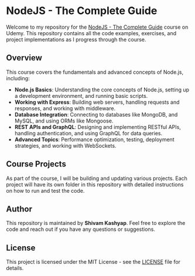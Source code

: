 
# NodeJS - The Complete Guide

Welcome to my repository for the [NodeJS - The Complete Guide](https://www.udemy.com/course/nodejs-the-complete-guide/?couponCode=OF83024F) course on Udemy. This repository contains all the code examples, exercises, and project implementations as I progress through the course.

## Overview

This course covers the fundamentals and advanced concepts of Node.js, including:

- **Node.js Basics**: Understanding the core concepts of Node.js, setting up a development environment, and running basic scripts.
- **Working with Express**: Building web servers, handling requests and responses, and working with middleware.
- **Database Integration**: Connecting to databases like MongoDB, and MySQL, and using ORMs like Mongoose.
- **REST APIs and GraphQL**: Designing and implementing RESTful APIs, handling authentication, and using GraphQL for data queries.
- **Advanced Topics**: Performance optimization, testing, deployment strategies, and working with WebSockets.

## Course Projects

As part of the course, I will be building and updating various projects. Each project will have its own folder in this repository with detailed instructions on how to run and test the code.

## Author

This repository is maintained by **Shivam Kashyap**. Feel free to explore the code and reach out if you have any questions or suggestions.

## License

This project is licensed under the MIT License - see the [LICENSE](LICENSE) file for details.


